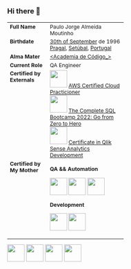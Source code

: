 <!--
Start HTML Imports
-->

<link rel="stylesheet" href="https://cdn.jsdelivr.net/gh/devicons/devicon@v2.15.1/devicon.min.css">

<!--
End HTML Imports
-->

### Hi there 👋

<table cellpadding="0" border="0" style="width: 270px; font-size: 88%; border-collapse: collapse;" >
<tbody>
<tr>
<td scope="row" style="vertical-align: top; text-align: left; font-weight:bold;">Full Name
</td>
<td style="vertical-align: top; text-align: left;">Paulo Jorge Almeida Moutinho
</td></tr>
<tr>
<td scope="row" style="vertical-align: top; text-align: left; font-weight:bold;">Birthdate
</td>
<td style="vertical-align: top; text-align: left;"><a href="https://en.wikipedia.org/wiki/September_30">30th of September</a> de 1996<br><a href="https://en.wikipedia.org/wiki/Pragal">Pragal</a>, <a href="https://en.wikipedia.org/wiki/Setúbal">Setúbal</a>, <a href="https://en.wikipedia.org/wiki/Portugal">Portugal</a>
</td></tr>
<tr>
<td scope="row" style="vertical-align: top; text-align: left; font-weight:bold;">Alma Mater
</td>
<td style="vertical-align: top; text-align: left;"><a href="https://www.academiadecodigo.org">&lt;Academia de Código_&gt;</a></td></tr>
<tr>
<td scope="row" style="vertical-align: top; text-align: left; font-weight:bold;">Current Role
</td>
<td style="vertical-align: top; text-align: left;">QA Engineer
</td></tr>
<tr>
<td scope="row" style="vertical-align: top; text-align: left; font-weight:bold;">Certified by Externals
</td>
<td style="vertical-align: top; text-align: left;">
<div>
  <img src="https://cdn.jsdelivr.net/gh/devicons/devicon/icons/amazonwebservices/amazonwebservices-original-wordmark.svg" width="40" height="40"/>
  <a href="https://www.credly.com/badges/1fba98a2-e35e-4a3f-8925-bae09a8cf993?source=linked_in_profile">AWS Certified Cloud Practicioner</a>
</div>
<div>
  <img src="https://cdn.jsdelivr.net/gh/devicons/devicon/icons/postgresql/postgresql-original.svg" width="40" height="40"/>
  <a href="https://www.udemy.com/certificate/UC-32f6e595-f069-4688-ba8a-7bb1b52be3a6/">The Complete SQL Bootcamp 2022: Go from Zero to Hero</a>
<div>
  <img src="https://play-lh.googleusercontent.com/2ECNdTd7ypl2nKKi8pUPglRl7TGi7_konvNOzIW0WwKmsw-vea_FSz95hBGrjRVBMw" width="40" height="40"/>
  <a href="https://www.udemy.com/certificate/UC-7f96c9c5-214c-46ff-a21d-fb325c902068/">Certificate in Qlik Sense Analytics Development</a>
</div>
</td></tr>
  <td scope="row" style="vertical-align: top; text-align: left; font-weight:bold;">Certified by My Mother
</td>
  <td style="vertical-align: top; text-align: left;">
<div title="QA && Automation">
  <p><b>QA && Automation</b></p>
  <p>
  <img src="https://cdn.jsdelivr.net/gh/devicons/devicon/icons/cucumber/cucumber-plain-wordmark.svg" width="40" height="40"/>
  <img src="https://cdn.jsdelivr.net/gh/devicons/devicon/icons/jenkins/jenkins-original.svg" width="40" height="40"/>
  <img src="https://cdn.jsdelivr.net/gh/devicons/devicon/icons/selenium/selenium-original.svg" width="40" height="40"/>  
  </p>
</div>
<div title="Development">
  <p><b>Development</b></p>
  <p>
  <img src="https://cdn.jsdelivr.net/gh/devicons/devicon/icons/java/java-original-wordmark.svg" width="40" height="40"/>
  <img src="https://cdn.jsdelivr.net/gh/devicons/devicon/icons/javascript/javascript-plain.svg" width="40" height="40"/>
  </p>
</div>
</td></tr>
</tbody></table>

<div>
<img src="https://cdn.jsdelivr.net/gh/devicons/devicon/icons/selenium/selenium-original.svg" width="40" height="40"/>        
<img src="https://cdn.jsdelivr.net/gh/devicons/devicon/icons/java/java-original-wordmark.svg" width="40" height="40" />
<img src="https://cdn.jsdelivr.net/gh/devicons/devicon/icons/javascript/javascript-plain.svg" width="40" height="40"/>
<img src="https://cdn.jsdelivr.net/gh/devicons/devicon/icons/cucumber/cucumber-plain-wordmark.svg" width="40" height="40"/>
</div>

<!--
**opmoutinho/opmoutinho** is a ✨ _special_ ✨ repository because its `README.md` (this file) appears on your GitHub profile.

Here are some ideas to get you started:

- 🔭 I’m currently working on ...
- 🌱 I’m currently learning ...
- 👯 I’m looking to collaborate on ...
- 🤔 I’m looking for help with ...
- 💬 Ask me about ...
- 📫 How to reach me: ...
- 😄 Pronouns: ...
- ⚡ Fun fact: ...
-->
